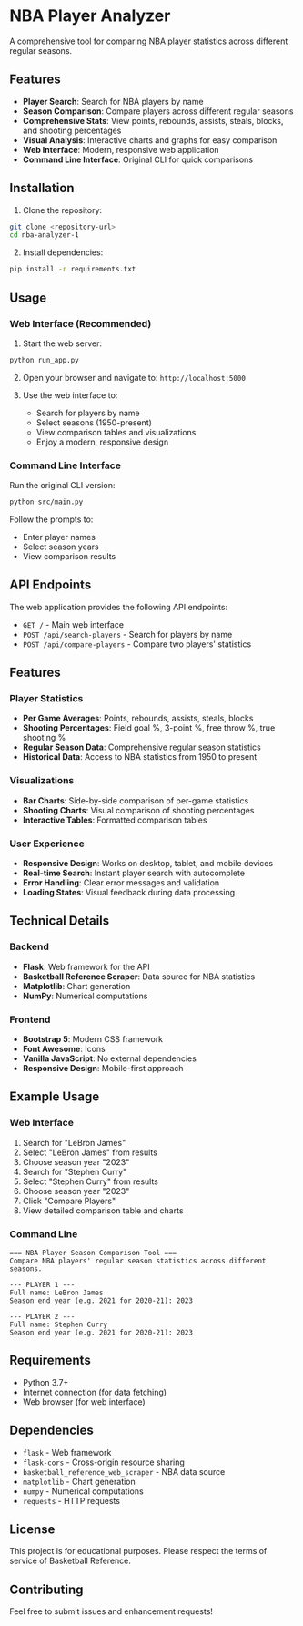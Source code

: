# NBA Player Analyzer

A comprehensive tool for comparing NBA player statistics across different regular seasons.

## Features

- **Player Search**: Search for NBA players by name
- **Season Comparison**: Compare players across different regular seasons
- **Comprehensive Stats**: View points, rebounds, assists, steals, blocks, and shooting percentages
- **Visual Analysis**: Interactive charts and graphs for easy comparison
- **Web Interface**: Modern, responsive web application
- **Command Line Interface**: Original CLI for quick comparisons

## Installation

1. Clone the repository:
```bash
git clone <repository-url>
cd nba-analyzer-1
```

2. Install dependencies:
```bash
pip install -r requirements.txt
```

## Usage

### Web Interface (Recommended)

1. Start the web server:
```bash
python run_app.py
```

2. Open your browser and navigate to: `http://localhost:5000`

3. Use the web interface to:
   - Search for players by name
   - Select seasons (1950-present)
   - View comparison tables and visualizations
   - Enjoy a modern, responsive design

### Command Line Interface

Run the original CLI version:
```bash
python src/main.py
```

Follow the prompts to:
- Enter player names
- Select season years
- View comparison results

## API Endpoints

The web application provides the following API endpoints:

- `GET /` - Main web interface
- `POST /api/search-players` - Search for players by name
- `POST /api/compare-players` - Compare two players' statistics

## Features

### Player Statistics
- **Per Game Averages**: Points, rebounds, assists, steals, blocks
- **Shooting Percentages**: Field goal %, 3-point %, free throw %, true shooting %
- **Regular Season Data**: Comprehensive regular season statistics
- **Historical Data**: Access to NBA statistics from 1950 to present

### Visualizations
- **Bar Charts**: Side-by-side comparison of per-game statistics
- **Shooting Charts**: Visual comparison of shooting percentages
- **Interactive Tables**: Formatted comparison tables

### User Experience
- **Responsive Design**: Works on desktop, tablet, and mobile devices
- **Real-time Search**: Instant player search with autocomplete
- **Error Handling**: Clear error messages and validation
- **Loading States**: Visual feedback during data processing

## Technical Details

### Backend
- **Flask**: Web framework for the API
- **Basketball Reference Scraper**: Data source for NBA statistics
- **Matplotlib**: Chart generation
- **NumPy**: Numerical computations

### Frontend
- **Bootstrap 5**: Modern CSS framework
- **Font Awesome**: Icons
- **Vanilla JavaScript**: No external dependencies
- **Responsive Design**: Mobile-first approach

## Example Usage

### Web Interface
1. Search for "LeBron James"
2. Select "LeBron James" from results
3. Choose season year "2023"
4. Search for "Stephen Curry"
5. Select "Stephen Curry" from results
6. Choose season year "2023"
7. Click "Compare Players"
8. View detailed comparison table and charts

### Command Line
```
=== NBA Player Season Comparison Tool ===
Compare NBA players' regular season statistics across different seasons.

--- PLAYER 1 ---
Full name: LeBron James
Season end year (e.g. 2021 for 2020-21): 2023

--- PLAYER 2 ---
Full name: Stephen Curry
Season end year (e.g. 2021 for 2020-21): 2023
```

## Requirements

- Python 3.7+
- Internet connection (for data fetching)
- Web browser (for web interface)

## Dependencies

- `flask` - Web framework
- `flask-cors` - Cross-origin resource sharing
- `basketball_reference_web_scraper` - NBA data source
- `matplotlib` - Chart generation
- `numpy` - Numerical computations
- `requests` - HTTP requests

## License

This project is for educational purposes. Please respect the terms of service of Basketball Reference.

## Contributing

Feel free to submit issues and enhancement requests!
